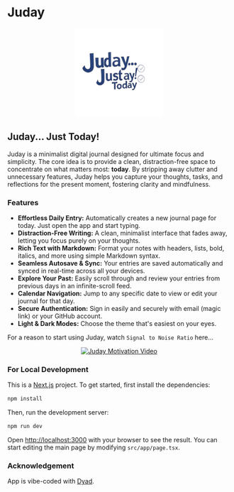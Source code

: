 # Juday

<div align="center">
  <img src="public/Juday-logo.png" alt="Juday Logo" width="200"/>
</div>

## Juday... Just Today!

Juday is a minimalist digital journal designed for ultimate focus and simplicity. The core idea is to provide a clean, distraction-free space to concentrate on what matters most: **today**. By stripping away clutter and unnecessary features, Juday helps you capture your thoughts, tasks, and reflections for the present moment, fostering clarity and mindfulness.

### Features

*   **Effortless Daily Entry:** Automatically creates a new journal page for today. Just open the app and start typing.
*   **Distraction-Free Writing:** A clean, minimalist interface that fades away, letting you focus purely on your thoughts.
*   **Rich Text with Markdown:** Format your notes with headers, lists, bold, italics, and more using simple Markdown syntax.
*   **Seamless Autosave & Sync:** Your entries are saved automatically and synced in real-time across all your devices.
*   **Explore Your Past:** Easily scroll through and review your entries from previous days in an infinite-scroll feed.
*   **Calendar Navigation:** Jump to any specific date to view or edit your journal for that day.
*   **Secure Authentication:** Sign in easily and securely with email (magic link) or your GitHub account.
*   **Light & Dark Modes:** Choose the theme that's easiest on your eyes.

For a reason to start using Juday, watch `Signal to Noise Ratio` here...

<div align="center">
  <a href="https://youtube.com/shorts/JvIPESv49Y8" target="_blank" rel="noopener noreferrer">
    <img src="https://i.ytimg.com/vi/JvIPESv49Y8/hqdefault.jpg" alt="Juday Motivation Video" width="300"/>
  </a>
</div>

### For Local Development

This is a [Next.js](https://nextjs.org) project. To get started, first install the dependencies:

```bash
npm install
```

Then, run the development server:

```bash
npm run dev
```

Open [http://localhost:3000](http://localhost:3000) with your browser to see the result. You can start editing the main page by modifying `src/app/page.tsx`.

### Acknowledgement

App is vibe-coded with [Dyad](https://github.com/dyad-sh/dyad).